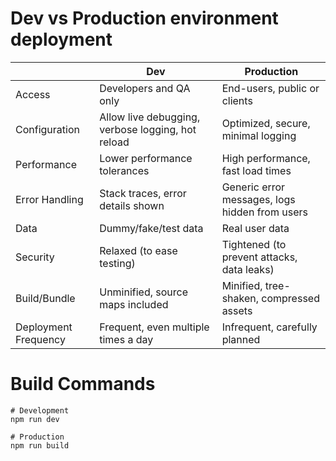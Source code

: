 # Dev vs Production environment deployment

|                      | Dev                                               | Production                                     |
|----------------------|---------------------------------------------------|------------------------------------------------|
| Access               | Developers and QA only                            | End-users, public or clients                   |
| Configuration        | Allow live debugging, verbose logging, hot reload | Optimized, secure, minimal logging             |
| Performance          | Lower performance tolerances                      | High performance, fast load times              |
| Error Handling       | Stack traces, error details shown                 | Generic error messages, logs hidden from users |
| Data                 | Dummy/fake/test data                              | Real user data                                 |
| Security             | Relaxed (to ease testing)	                        | Tightened (to prevent attacks, data leaks)     |
| Build/Bundle         | Unminified, source maps included                  | Minified, tree-shaken, compressed assets       |
| Deployment Frequency | Frequent, even multiple times a day               | Infrequent, carefully planned                  |


# Build Commands

````
# Development
npm run dev

# Production
npm run build
````
